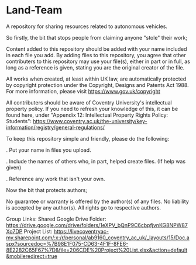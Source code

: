 # Land-Team
A repository for sharing resources related to autonomous vehicles.

So firstly, the bit that stops people from claiming anyone "stole" their work;

Content added to this repository should be added with your name included in each file you add.
By adding files to this repository, you agree that other contributers to this repository may use your file(s), either in part or in full, as long as a reference is given, stating you are the original creator of the file.

All works when created, at least within UK law, are automatically protected by copyright protection under the Copyright, Designs and Patents Act 1988. For more information, please visit https://www.gov.uk/copyright

All contributers should be aware of Coventry University's intellectual property policy. If you need to refresh your knowledge of this, it can be found here, under "Appendix 12: Intellectual Property Rights Policy: Students":
https://www.coventry.ac.uk/the-university/key-information/registry/general-regulations/

To keep this repository simple and friendly, please do the following:

. Put your name in files you upload.

. Include the names of others who, in part, helped create files. (If help was given)

. Reference any work that isn't your own.

Now the bit that protects authors;

No guarantee or warranty is offered by the author(s) of any files. No liability is accepted by any author(s). All rights go to respective authors.


Group Links:
Shared Google Drive Folder: https://drive.google.com/drive/folders/1eXPV_bQnP9C6cbpfjvnKG8NPW87Xo7DP
Project List: https://livecoventryac-my.sharepoint.com/:x:/r/personal/ab9160_coventry_ac_uk/_layouts/15/Doc.aspx?sourcedoc=%7B98E1F075-CD63-4F1F-8FE6-8E2282C65F67%7D&file=206CDE%20Project%20List.xlsx&action=default&mobileredirect=true
